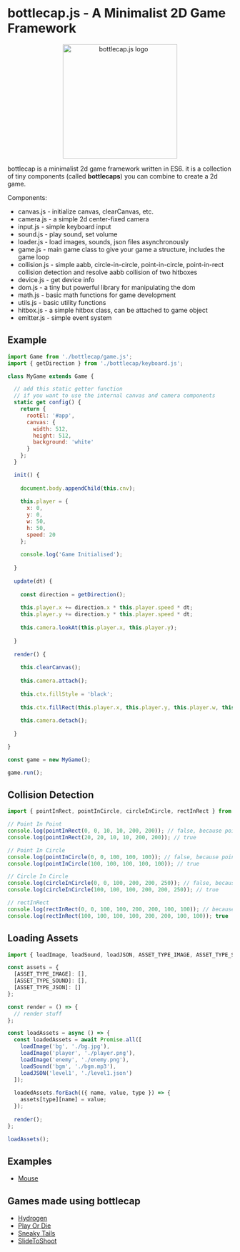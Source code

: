 # bottlecap.js - A Minimalist 2D Game Framework

<p align="center"><img src="https://bottlecap.js.org/logo.png" width="256px" alt="bottlecap.js logo"></p>

bottlecap is a minimalist 2d game framework written in ES6. it is a collection of tiny components (called **bottlecaps**) you can combine to create a 2d game.

Components:
* canvas.js - initialize canvas, clearCanvas, etc.
* camera.js - a simple 2d center-fixed camera
* input.js - simple keyboard input
* sound.js - play sound, set volume
* loader.js - load images, sounds, json files asynchronously
* game.js - main game class to give your game a structure, includes the game loop
* collision.js - simple aabb, circle-in-circle, point-in-circle, point-in-rect collision detection and resolve aabb collision of two hitboxes
* device.js - get device info
* dom.js - a tiny but powerful library for manipulating the dom
* math.js - basic math functions for game development
* utils.js - basic utility functions
* hitbox.js - a simple hitbox class, can be attached to game object
* emitter.js - simple event system

## Example

```javascript
import Game from './bottlecap/game.js';
import { getDirection } from './bottlecap/keyboard.js';

class MyGame extends Game {

  // add this static getter function
  // if you want to use the internal canvas and camera components
  static get config() {
    return {
      rootEl: '#app',
      canvas: {
        width: 512,
        height: 512,
        background: 'white'
      }
    };
  }

  init() {
  
    document.body.appendChild(this.cnv);
    
    this.player = {
      x: 0,
      y: 0,
      w: 50,
      h: 50,
      speed: 20
    };
    
    console.log('Game Initialised');
  
  }
  
  update(dt) {
    
    const direction = getDirection();
    
    this.player.x += direction.x * this.player.speed * dt;
    this.player.y += direction.y * this.player.speed * dt;
    
    this.camera.lookAt(this.player.x, this.player.y);
    
  }
  
  render() {
  
    this.clearCanvas();
    
    this.camera.attach();
    
    this.ctx.fillStyle = 'black';
    
    this.ctx.fillRect(this.player.x, this.player.y, this.player.w, this.player.h);
    
    this.camera.detach();
  
  }

}

const game = new MyGame();

game.run();
```

## Collision Detection
```javascript
import { pointInRect, pointInCircle, circleInCircle, rectInRect } from './bottlecap/collision.js';

// Point In Point
console.log(pointInRect(0, 0, 10, 10, 200, 200)); // false, because point is outside of the rect
console.log(pointInRect(20, 20, 10, 10, 200, 200)); // true

// Point In Circle
console.log(pointInCircle(0, 0, 100, 100, 100)); // false, because point is outside of the circle
console.log(pointInCircle(100, 100, 100, 100, 100)); // true

// Circle In Circle
console.log(circleInCircle(0, 0, 100, 200, 200, 250)); // false, because circle is outside of the circle
console.log(circleInCircle(100, 100, 100, 200, 200, 250)); // true

// rectInRect
console.log(rectInRect(0, 0, 100, 100, 200, 200, 100, 100)); // because rect is outside of the rect
console.log(rectInRect(100, 100, 100, 100, 200, 200, 100, 100)); true
```

## Loading Assets
```javascript
import { loadImage, loadSound, loadJSON, ASSET_TYPE_IMAGE, ASSET_TYPE_SOUND, ASSET_TYPE_JSON } from './bottlecap/loader.js';

const assets = {
  [ASSET_TYPE_IMAGE]: [],
  [ASSET_TYPE_SOUND]: [],
  [ASSET_TYPE_JSON]: []
};

const render = () => {
  // render stuff
};

const loadAssets = async () => {
  const loadedAssets = await Promise.all([
    loadImage('bg', './bg.jpg'),
    loadImage('player', './player.png'),
    loadImage('enemy', './enemy.png'),
    loadSound('bgm', './bgm.mp3'),
    loadJSON('level1', './level1.json')
  ]);
  
  loadedAssets.forEach(({ name, value, type }) => {
    assets[type][name] = value;
  });
  
  render();
};

loadAssets();
```

## Examples
* [Mouse](https://bottlecap.js.org/examples/mouse.html)

## Games made using bottlecap
* [Hydrogen](https://hypervoid.itch.io/hydrogen)
* [Play Or Die](https://hypervoid.itch.io/play-or-die)
* [Sneaky Tails](https://hypervoid.itch.io/sneaky-tails)
* [SlideToShoot](https://hypervoid.itch.io/slide-to-shoot)
